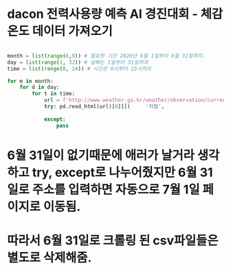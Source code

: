 # dacon 전력사용량 예측 AI 경진대회 - 체감온도 데이터 가져오기

``` python

month = list(range(6,9)) # 필요한 기간 2020년 6월 1일부터 8월 31일까지.
day = list(range(1, 32)) # 날짜는 1일부터 31일까지
time = list(range(0, 24)) # 시간은 0시부터 23시까지 

for m in month:
    for d in day:
        for t in time:
            url = f'http://www.weather.go.kr/weather/observation/currentweather.jsp?auto_man=m&stn=0&type=t99&reg=100&tm=2020.{m}.{d}.{t}%3A00&x=13&y=11'
            try: pd.read_html(url)[0][[(     '지점',                      '지점'), (  '기온(℃)',                    '체감온도')]].to_csv(f'./energy/crawling/weather{m}-{d}-{t}.csv')
                
            except:
                pass
```

# 6월 31일이 없기때문에 애러가 날거라 생각하고 try, except로 나누어줬지만 6월 31일로 주소를 입력하면 자동으로 7월 1일 페이지로 이동됨. 
# 따라서 6월 31일로 크롤링 된 csv파일들은 별도로 삭제해줌. 


